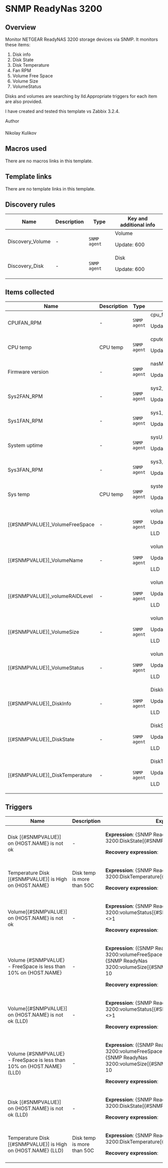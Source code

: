 # SNMP ReadyNas 3200

## Overview

Monitor NETGEAR ReadyNAS 3200 storage devices via SNMP. It monitors these items:


1. Disk info
2. Disk State
3. Disk Temperature
4. Fan RPM
5. Volume Free Space
6. Volume Size
7. VolumeStatus


Disks and volumes are searching by lld.Appropriate triggers for each item are also provided.


I have created and tested this template vs Zabbix 3.2.4. 


<p style="margin: 0px 0px 1.5em; padding: 0px; border: 0px; outline: 0px; vertical-align: baseline; background

## Author

Nikolay Kulikov

## Macros used

There are no macros links in this template.

## Template links

There are no template links in this template.

## Discovery rules

|Name|Description|Type|Key and additional info|
|----|-----------|----|----|
|Discovery_Volume|<p>-</p>|`SNMP agent`|Volume<p>Update: 600</p>|
|Discovery_Disk|<p>-</p>|`SNMP agent`|Disk<p>Update: 600</p>|
## Items collected

|Name|Description|Type|Key and additional info|
|----|-----------|----|----|
|CPUFAN_RPM|<p>-</p>|`SNMP agent`|cpu_fan_RPM<p>Update: 30</p>|
|CPU temp|<p>CPU temp</p>|`SNMP agent`|cputemp<p>Update: 30</p>|
|Firmware version|<p>-</p>|`SNMP agent`|nasMgrSoftwareVersion<p>Update: 30</p>|
|Sys2FAN_RPM|<p>-</p>|`SNMP agent`|sys2_fan_RPM<p>Update: 30</p>|
|Sys1FAN_RPM|<p>-</p>|`SNMP agent`|sys1_fan_RPM<p>Update: 30</p>|
|System uptime|<p>-</p>|`SNMP agent`|sysUptime<p>Update: 30</p>|
|Sys3FAN_RPM|<p>-</p>|`SNMP agent`|sys3_fan_RPM<p>Update: 30</p>|
|Sys temp|<p>CPU temp</p>|`SNMP agent`|systemp<p>Update: 30</p>|
|[{#SNMPVALUE}]_VolumeFreeSpace|<p>-</p>|`SNMP agent`|volumeFreeSpace[{#SNMPVALUE}]<p>Update: 30</p><p>LLD</p>|
|[{#SNMPVALUE}]_VolumeName|<p>-</p>|`SNMP agent`|volumeName[{#SNMPVALUE}]<p>Update: 30</p><p>LLD</p>|
|[{#SNMPVALUE}]_volumeRAIDLevel|<p>-</p>|`SNMP agent`|volumeRAIDLevel[{#SNMPVALUE}]<p>Update: 30</p><p>LLD</p>|
|[{#SNMPVALUE}]_VolumeSize|<p>-</p>|`SNMP agent`|volumeSize[{#SNMPVALUE}]<p>Update: 30</p><p>LLD</p>|
|[{#SNMPVALUE}]_VolumeStatus|<p>-</p>|`SNMP agent`|volumeStatus[{#SNMPVALUE}]<p>Update: 30</p><p>LLD</p>|
|[{#SNMPVALUE}]_DiskInfo|<p>-</p>|`SNMP agent`|DiskInfo[{#SNMPVALUE}]<p>Update: 30</p><p>LLD</p>|
|[{#SNMPVALUE}]_DiskState|<p>-</p>|`SNMP agent`|DiskState[{#SNMPVALUE}]<p>Update: 30</p><p>LLD</p>|
|[{#SNMPVALUE}]_DiskTemperature|<p>-</p>|`SNMP agent`|DiskTemperature[{#SNMPVALUE}]<p>Update: 30</p><p>LLD</p>|
## Triggers

|Name|Description|Expression|Priority|
|----|-----------|----------|--------|
|Disk [{#SNMPVALUE}] on {HOST.NAME} is not ok|<p>-</p>|<p>**Expression**: {SNMP ReadyNas 3200:DiskState[{#SNMPVALUE}].regexp("(ok)")}<>1</p><p>**Recovery expression**: </p>|disaster|
|Temperature Disk [{#SNMPVALUE}] is High on {HOST.NAME}|<p>Disk temp is more than 50C</p>|<p>**Expression**: {SNMP ReadyNas 3200:DiskTemperature[{#SNMPVALUE}].last(0)}>122</p><p>**Recovery expression**: </p>|high|
|Volume[{#SNMPVALUE}] on {HOST.NAME} is not ok|<p>-</p>|<p>**Expression**: {SNMP ReadyNas 3200:volumeStatus[{#SNMPVALUE}].regexp("(ok)")}<>1</p><p>**Recovery expression**: </p>|disaster|
|Volume {#SNMPVALUE} - FreeSpace is less than 10% on {HOST.NAME}|<p>-</p>|<p>**Expression**: ({SNMP ReadyNas 3200:volumeFreeSpace[{#SNMPVALUE}].last()} / {SNMP ReadyNas 3200:volumeSize[{#SNMPVALUE}].last()} * 100) < 10</p><p>**Recovery expression**: </p>|high|
|Volume[{#SNMPVALUE}] on {HOST.NAME} is not ok (LLD)|<p>-</p>|<p>**Expression**: {SNMP ReadyNas 3200:volumeStatus[{#SNMPVALUE}].regexp("(ok)")}<>1</p><p>**Recovery expression**: </p>|disaster|
|Volume {#SNMPVALUE} - FreeSpace is less than 10% on {HOST.NAME} (LLD)|<p>-</p>|<p>**Expression**: ({SNMP ReadyNas 3200:volumeFreeSpace[{#SNMPVALUE}].last()} / {SNMP ReadyNas 3200:volumeSize[{#SNMPVALUE}].last()} * 100) < 10</p><p>**Recovery expression**: </p>|high|
|Disk [{#SNMPVALUE}] on {HOST.NAME} is not ok (LLD)|<p>-</p>|<p>**Expression**: {SNMP ReadyNas 3200:DiskState[{#SNMPVALUE}].regexp("(ok)")}<>1</p><p>**Recovery expression**: </p>|disaster|
|Temperature Disk [{#SNMPVALUE}] is High on {HOST.NAME} (LLD)|<p>Disk temp is more than 50C</p>|<p>**Expression**: {SNMP ReadyNas 3200:DiskTemperature[{#SNMPVALUE}].last(0)}>122</p><p>**Recovery expression**: </p>|high|
